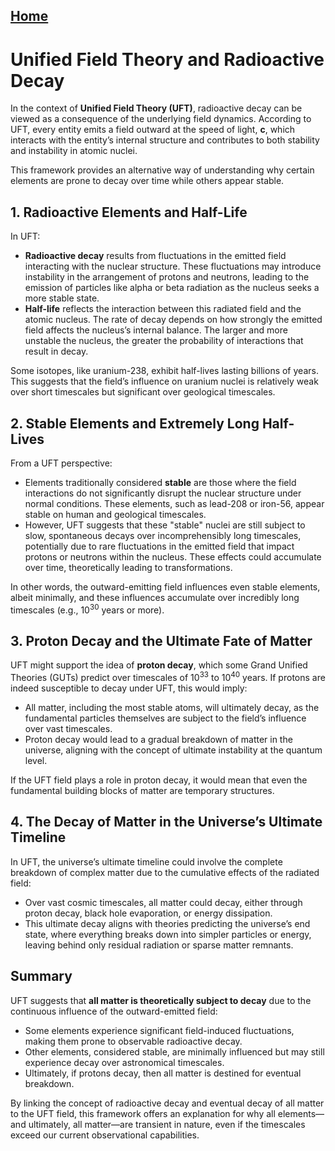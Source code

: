 [Home](https://t2m.io/VwvDcuw)
---

# Unified Field Theory and Radioactive Decay

In the context of **Unified Field Theory (UFT)**, radioactive decay can be viewed as a consequence of the underlying field dynamics. According to UFT, every entity emits a field outward at the speed of light, **c**, which interacts with the entity’s internal structure and contributes to both stability and instability in atomic nuclei.

This framework provides an alternative way of understanding why certain elements are prone to decay over time while others appear stable.

## 1. Radioactive Elements and Half-Life

In UFT:
- **Radioactive decay** results from fluctuations in the emitted field interacting with the nuclear structure. These fluctuations may introduce instability in the arrangement of protons and neutrons, leading to the emission of particles like alpha or beta radiation as the nucleus seeks a more stable state.
- **Half-life** reflects the interaction between this radiated field and the atomic nucleus. The rate of decay depends on how strongly the emitted field affects the nucleus’s internal balance. The larger and more unstable the nucleus, the greater the probability of interactions that result in decay.

Some isotopes, like uranium-238, exhibit half-lives lasting billions of years. This suggests that the field’s influence on uranium nuclei is relatively weak over short timescales but significant over geological timescales.

## 2. Stable Elements and Extremely Long Half-Lives

From a UFT perspective:
- Elements traditionally considered **stable** are those where the field interactions do not significantly disrupt the nuclear structure under normal conditions. These elements, such as lead-208 or iron-56, appear stable on human and geological timescales.
- However, UFT suggests that these "stable" nuclei are still subject to slow, spontaneous decays over incomprehensibly long timescales, potentially due to rare fluctuations in the emitted field that impact protons or neutrons within the nucleus. These effects could accumulate over time, theoretically leading to transformations.

In other words, the outward-emitting field influences even stable elements, albeit minimally, and these influences accumulate over incredibly long timescales (e.g., $10^{30}$ years or more).

## 3. Proton Decay and the Ultimate Fate of Matter

UFT might support the idea of **proton decay**, which some Grand Unified Theories (GUTs) predict over timescales of $10^{33}$ to $10^{40}$ years. If protons are indeed susceptible to decay under UFT, this would imply:
- All matter, including the most stable atoms, will ultimately decay, as the fundamental particles themselves are subject to the field’s influence over vast timescales.
- Proton decay would lead to a gradual breakdown of matter in the universe, aligning with the concept of ultimate instability at the quantum level.

If the UFT field plays a role in proton decay, it would mean that even the fundamental building blocks of matter are temporary structures.

## 4. The Decay of Matter in the Universe’s Ultimate Timeline

In UFT, the universe’s ultimate timeline could involve the complete breakdown of complex matter due to the cumulative effects of the radiated field:
- Over vast cosmic timescales, all matter could decay, either through proton decay, black hole evaporation, or energy dissipation.
- This ultimate decay aligns with theories predicting the universe’s end state, where everything breaks down into simpler particles or energy, leaving behind only residual radiation or sparse matter remnants.

## Summary

UFT suggests that **all matter is theoretically subject to decay** due to the continuous influence of the outward-emitted field:
- Some elements experience significant field-induced fluctuations, making them prone to observable radioactive decay.
- Other elements, considered stable, are minimally influenced but may still experience decay over astronomical timescales.
- Ultimately, if protons decay, then all matter is destined for eventual breakdown.

By linking the concept of radioactive decay and eventual decay of all matter to the UFT field, this framework offers an explanation for why all elements—and ultimately, all matter—are transient in nature, even if the timescales exceed our current observational capabilities.

